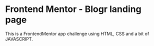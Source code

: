# Frontend Mentor - Blogr landing page

This is a FrontendMentor app challenge using HTML, CSS and a bit of JAVASCRIPT.
